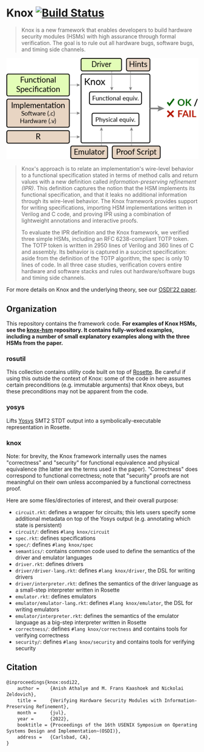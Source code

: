 # Knox [![Build Status](https://github.com/anishathalye/knox/workflows/CI/badge.svg)](https://github.com/anishathalye/knox/actions?query=workflow%3ACI)

> Knox is a new framework that enables developers to build hardware security
> modules (HSMs) with high assurance through formal verification. The goal is
> to rule out all hardware bugs, software bugs, and timing side channels.

<p align="center">
<img src="https://raw.githubusercontent.com/anishathalye/assets/master/knox/workflow.png" width="511" alt="Knox workflow">
</p>

> Knox's approach is to relate an implementation's wire-level behavior to a
> functional specification stated in terms of method calls and return values
> with a new definition called *information-preserving refinement (IPR)*. This
> definition captures the notion that the HSM implements its functional
> specification, and that it leaks no additional information through its
> wire-level behavior. The Knox framework provides support for writing
> specifications, importing HSM implementations written in Verilog and C code,
> and proving IPR using a combination of lightweight annotations and
> interactive proofs.
>
> To evaluate the IPR definition and the Knox framework, we verified three
> simple HSMs, including an RFC 6238-compliant TOTP token. The TOTP token is
> written in 2950 lines of Verilog and 360 lines of C and assembly. Its
> behavior is captured in a succinct specification: aside from the definition
> of the TOTP algorithm, the spec is only 10 lines of code. In all three case
> studies, verification covers entire hardware and software stacks and rules
> out hardware/software bugs and timing side channels.

For more details on Knox and the underlying theory, see our [OSDI'22 paper][paper].

## Organization

This repository contains the framework code. **For examples of Knox HSMs, see
the [knox-hsm](https://github.com/anishathalye/knox-hsm) repository. It
contains fully-worked examples, including a number of small explanatory
examples along with the three HSMs from the paper.**

### rosutil

This collection contains utility code built on top of [Rosette]. Be careful if
using this outside the context of Knox: some of the code in here assumes
certain preconditions (e.g. immutable arguments) that Knox obeys, but these
preconditions may not be apparent from the code.

### yosys

Lifts [Yosys] SMT2 STDT output into a symbolically-executable representation in
Rosette.

### knox

Note: for brevity, the Knox framework internally uses the names "correctness"
and "security" for functional equivalence and physical equivalence (the latter
are the terms used in the paper). "Correctness" does correspond to functional
correctness; note that "security" proofs are not meaningful on their own unless
accompanied by a functional correctness proof.

Here are some files/directories of interest, and their overall purpose:

- `circuit.rkt`: defines a wrapper for circuits; this lets users specify some
  additional metadata on top of the Yosys output (e.g. annotating which state
  is persistent)
- `circuit/`: defines `#lang knox/circuit`
- `spec.rkt`: defines specifications
- `spec/`: defines `#lang knox/spec`
- `semantics/`: contains common code used to define the semantics of the driver and emulator languages
- `driver.rkt`: defines drivers
- `driver/driver-lang.rkt`: defines `#lang knox/driver`, the DSL for writing drivers
- `driver/interpreter.rkt`: defines the semantics of the driver language as a small-step interpreter written in Rosette
- `emulator.rkt`: defines emulators
- `emulator/emulator-lang.rkt`: defines `#lang knox/emulator`, the DSL for writing emulators
- `emulator/interpreter.rkt`: defines the semantics of the emulator language as a big-step interpreter written in Rosette
- `correctness/`: defines `#lang knox/correctness` and contains tools for verifying correctness
- `security/`: defines `#lang knox/security` and contains tools for verifying security

[Rosette]: https://emina.github.io/rosette/
[Yosys]: https://github.com/YosysHQ/yosys
[paper]: https://pdos.csail.mit.edu/papers/knox:osdi22.pdf

## Citation

```
@inproceedings{knox:osdi22,
    author =    {Anish Athalye and M. Frans Kaashoek and Nickolai Zeldovich},
    title =     {Verifying Hardware Security Modules with Information-Preserving Refinement},
    month =     {jul},
    year =      {2022},
    booktitle = {Proceedings of the 16th USENIX Symposium on Operating Systems Design and Implementation~(OSDI)},
    address =   {Carlsbad, CA},
}
```

